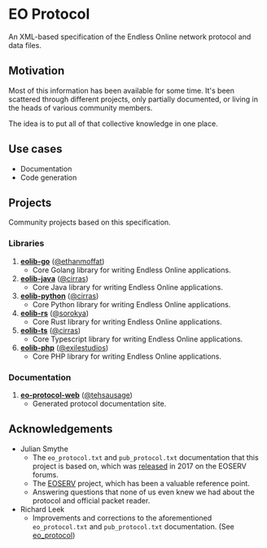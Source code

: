 # EO Protocol

An XML-based specification of the Endless Online network protocol and data files.

## Motivation

Most of this information has been available for some time. It's been scattered through different projects, only partially documented, or living in the heads of various community members.

The idea is to put all of that collective knowledge in one place.

## Use cases

- Documentation
- Code generation

## Projects

Community projects based on this specification.

### Libraries

1. **[eolib-go](https://github.com/ethanmoffat/eolib-go)** ([@ethanmoffat](https://github.com/ethanmoffat))
    * Core Golang library for writing Endless Online applications.
2. **[eolib-java](https://github.com/cirras/eolib-java)** ([@cirras](https://github.com/cirras))
    * Core Java library for writing Endless Online applications.
3. **[eolib-python](https://github.com/cirras/eolib-python)** ([@cirras](https://github.com/cirras))
    * Core Python library for writing Endless Online applications.
4. **[eolib-rs](https://github.com/sorokya/eolib-rs)** ([@sorokya](https://github.com/sorokya))
    * Core Rust library for writing Endless Online applications.
5. **[eolib-ts](https://github.com/cirras/eolib-ts)** ([@cirras](https://github.com/cirras))
    * Core Typescript library for writing Endless Online applications.
6. **[eolib-php](https://github.com/exilestudios/eolib-php)** ([@exilestudios](https://github.com/exilestudios))
    * Core PHP library for writing Endless Online applications.

### Documentation

1. **[eo-protocol-web](https://eoserv.net/eo-protocol-web/)** ([@tehsausage](https://github.com/tehsausage))
    * Generated protocol documentation site.

## Acknowledgements

- Julian Smythe
  - The `eo_protocol.txt` and `pub_protocol.txt` documentation that this project is based on, which was [released](https://eoserv.net/forum/topic/23799) in 2017 on the EOSERV forums.
  - The [EOSERV](https://github.com/eoserv/eoserv) project, which has been a valuable reference point.
  - Answering questions that none of us even knew we had about the protocol and official packet reader.
- Richard Leek
  - Improvements and corrections to the aforementioned `eo_protocol.txt` and `pub_protocol.txt` documentation. (See [eo_protocol](https://github.com/sorokya/eo_protocol))